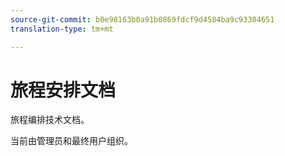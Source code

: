 ```yaml
---
source-git-commit: b0e98163b0a91b0869fdcf9d4584ba9c93304651
translation-type: tm+mt

---
```

# 旅程安排文档

旅程编排技术文档。

当前由管理员和最终用户组织。
